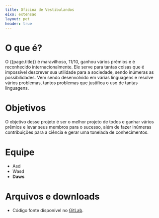 ```yaml
---
title: Oficina de Vestibulandos
eixo: extensao
layout: pet
header: true
---
```


# O que é?
O {{page.title}} é maravilhoso, 11/10, ganhou vários prêmios e é reconhecido 
internacionalmente. Ele serve para tantas coisas que é impossível descrever sua
utilidade para a sociedade, sendo inúmeras as possibilidades. Vem sendo desenvolvido
em várias linguagens e resolve vários problemas, tantos problemas que justifica o uso
de tantas linguagens.

# Objetivos
O objetivo desse projeto é ser o melhor projeto de todos e ganhar vários prêmios 
e levar seus membros para o sucesso, além de fazer inúmeras contribuições para a
ciência e gerar uma tonelada de conhecimentos.

# Equipe
* Asd
* Wasd
* **Daws**

# Arquivos e downloads
* Código fonte disponível no [GitLab](https://gitlab.c3sl.ufpr.br/pet/).